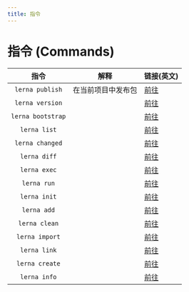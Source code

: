 ```yaml
---
title: 指令
---
```


# 指令 (Commands)

| 指令 | 解释 | 链接(英文) |
|:---:|----|-----|
| `lerna publish` | 在当前项目中发布包 |[前往](https://github.com/lerna/lerna/blob/master/commands/publish#readme) |
| `lerna version` | |[前往](https://github.com/lerna/lerna/blob/master/commands/version#readme)|
| `lerna bootstrap` | |[前往](https://github.com/lerna/lerna/blob/master/commands/bootstrap#readme)|
| `lerna list` |  |[前往](https://github.com/lerna/lerna/blob/master/commands/list#readme)|
| `lerna changed` |   |[前往](https://github.com/lerna/lerna/blob/master/commands/changed#readme)|
| `lerna diff` |   |[前往](https://github.com/lerna/lerna/blob/master/commands/diff#readme)|
| `lerna exec` |   |[前往](https://github.com/lerna/lerna/blob/master/commands/exec#readme)|
| `lerna run` |   |[前往](https://github.com/lerna/lerna/blob/master/commands/run#readme)|
| `lerna init` |   |[前往](https://github.com/lerna/lerna/blob/master/commands/init#readme)|
| `lerna add` |   |[前往](https://github.com/lerna/lerna/blob/master/commands/add#readme)|
| `lerna clean` |   |[前往](https://github.com/lerna/lerna/blob/master/commands/clean#readme)|
| `lerna import` |    |[前往](https://github.com/lerna/lerna/blob/master/commands/import#readme)|
| `lerna link` |    |[前往](https://github.com/lerna/lerna/blob/master/commands/link#readme)|
| `lerna create` |    |[前往](https://github.com/lerna/lerna/blob/master/commands/create#readme)|
| `lerna info` |    |[前往](https://github.com/lerna/lerna/blob/master/commands/info#readme)|

